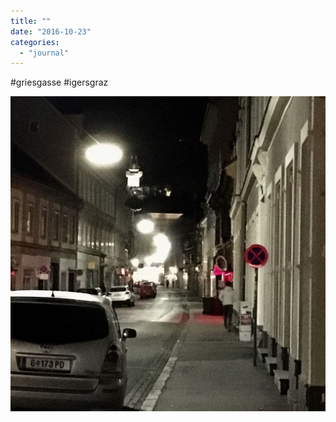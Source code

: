 ```yaml
---
title: ""
date: "2016-10-23"
categories: 
  - "journal"
---
```


#griesgasse #igersgraz

![](images/268ada7b52.jpg)
